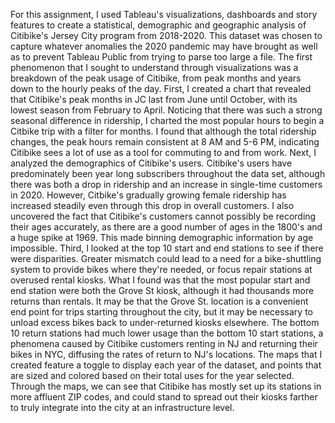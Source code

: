 For this assignment, I used Tableau's visualizations, dashboards and story features to create a statistical, demographic and geographic analysis of Citibike's Jersey City program from 2018-2020. This dataset was chosen to capture whatever anomalies the 2020 pandemic may have brought as well as to prevent Tableau Public from trying to parse too large a file.
  The first phenomenon that I sought to understand through visualizations was a breakdown of the peak usage of Citibike, from peak months and years down to the hourly peaks of the day. First, I created a chart that revealed that Citibike's peak months in JC last from June until October, with its lowest season from February to April. Noticing that there was such a strong seasonal difference in ridership, I charted the most popular hours to begin a Citbike trip with a filter for months. I found that although the total ridership changes, the peak hours remain consistent at 8 AM and 5-6 PM, indicating Citibike sees a lot of use as a tool for commuting to and from work.
    Next, I analyzed the demographics of Citibike's users. Citibike's users have predominately been year long subscribers throughout the data set, although there was both a drop in ridership and an increase in single-time customers in 2020. However, Citbike's gradually growing female ridership has increased steadily even through this drop in overall customers. I also uncovered the fact that Citibike's customers cannot possibly be recording their ages accurately, as there are a good number of ages in the 1800's and a huge spike at 1969. This made binning demographic information by age impossible.
    Third, I looked at the top 10 start and end stations to see if there were disparities. Greater mismatch could lead to a need for a bike-shuttling system to provide bikes where they're needed, or focus repair stations at overused rental kiosks. What I found was that the most popular start and end station were both the Grove St kiosk, although it had thousands more returns than rentals. It may be that the Grove St. location is a convenient end point for trips starting throughout the city, but it may be necessary to unload excess bikes back to under-returned kiosks elsewhere. The bottom 10 return stations had much lower usage than the bottom 10 start stations, a phenomena caused by Citibike customers renting in NJ and returning their bikes in NYC, diffusing the rates of return to NJ's locations. 
    The maps that I created feature a toggle to display each year of the dataset, and points that are sized and colored based on their total uses for the year selected. Through the maps, we can see that Citibike has mostly set up its stations in more affluent ZIP codes, and could stand to spread out their kiosks farther to truly integrate into the city at an infrastructure level. 
